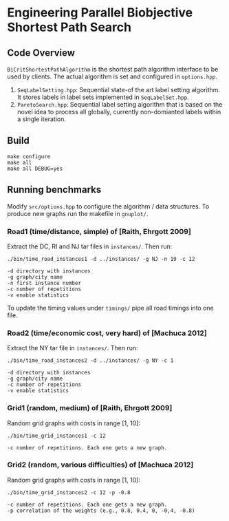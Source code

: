 # Engineering Parallel Biobjective Shortest Path Search

## Code Overview

`BiCritShortestPathAlgorithm` is the shortest path algorithm interface to be used by clients. The actual algorithm is set and configured in `options.hpp`.

1. `SeqLabelSetting.hpp`: Sequential state-of the art label setting algorithm. It stores labels in label sets implemented in `SeqLabelSet.hpp`.
2. `ParetoSearch.hpp`: Sequential label setting algorithm that is based on the novel idea to process all globally, currently non-domianted labels within a single iteration.

## Build
  
    make configure
    make all
    make all DEBUG=yes

## Running benchmarks
Modify `src/options.hpp` to configure the algorithm / data structures. To produce new graphs run the makefile in `gnuplot/`.

### Road1 (time/distance, simple) of [Raith, Ehrgott 2009]
Extract the DC, RI and NJ tar files in `instances/`. Then run:

    ./bin/time_road_instances1 -d ../instances/ -g NJ -n 19 -c 12

    -d directory with instances
    -g graph/city name
    -n first instance number
    -c number of repetitions
    -v enable statistics

To update the timing values under `timings/` pipe all road timings into one file.

### Road2 (time/economic cost, very hard) of [Machuca 2012]
Extract the NY tar file in `instances/`. Then run:

    ./bin/time_road_instances2 -d ../instances/ -g NY -c 1

    -d directory with instances
    -g graph/city name
    -c number of repetitions
    -v enable statistics

### Grid1 (random, medium) of [Raith, Ehrgott 2009]
Random grid graphs with costs in range [1, 10]:
  
    ./bin/time_grid_instances1 -c 12

    -c number of repetitions. Each one gets a new graph.

### Grid2 (random, various difficulties) of [Machuca 2012]
Random grid graphs with costs in range [1, 10]:
  
    ./bin/time_grid_instances2 -c 12 -p -0.8

    -c number of repetitions. Each one gets a new graph.
    -p correlation of the weights (e.g., 0.8, 0.4, 0, -0,4, -0.8)